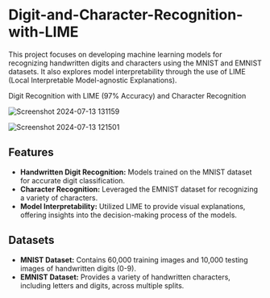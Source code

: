 # Digit-and-Character-Recognition-with-LIME

This project focuses on developing machine learning models for recognizing handwritten digits and characters using the MNIST and EMNIST datasets. It also explores model interpretability through the use of LIME (Local Interpretable Model-agnostic Explanations).

Digit Recognition with LIME (97% Accuracy) and Character Recognition

![Screenshot 2024-07-13 131159](https://github.com/user-attachments/assets/5ee08a0b-fece-40f8-aaa9-af8f4018edba)

![Screenshot 2024-07-13 121501](https://github.com/user-attachments/assets/77bd626b-78be-4ea6-a6e3-f5b153553510)



## Features

- **Handwritten Digit Recognition:** Models trained on the MNIST dataset for accurate digit classification.
- **Character Recognition:** Leveraged the EMNIST dataset for recognizing a variety of characters.
- **Model Interpretability:** Utilized LIME to provide visual explanations, offering insights into the decision-making process of the models.

## Datasets

- **MNIST Dataset:** Contains 60,000 training images and 10,000 testing images of handwritten digits (0-9).
- **EMNIST Dataset:** Provides a variety of handwritten characters, including letters and digits, across multiple splits.
